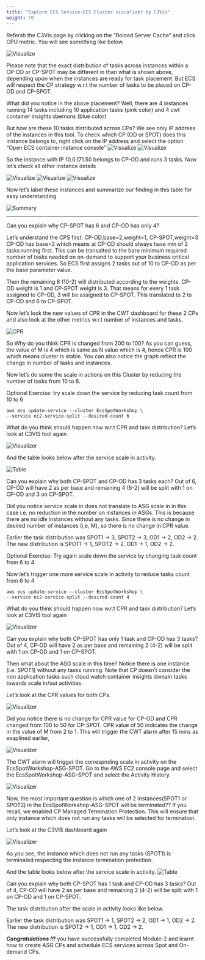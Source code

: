 ```yaml
---
title: "Explore ECS Service-ECS Cluster visualizer by C3Vis"
weight: 70
---
```



Refersh the C3Vis page by clicking on the “Roload Server Cache” and click CPU metric. You will see something like below.

![Visualize](/images/ecs-spot-capacity-providers/cp13.png)

Please note that the exact distribution of tasks across instances within a CP-OD or CP-SPOT may be different in than what is shown above, depending upon when the instances are ready for task placement. 
But ECS will respect the CP strategy w.r.t  the number of tasks to be placed on CP-OD and CP-SPOT.

What did you notice in the above placement? Well, there are 4 instances running 14 tasks including 10 application tasks (pink color) and 4 cwt container insights daemons (blue color)

But how are these 10 tasks distributed across CPs?  We see only IP address of the instances in this tool. To check which CP (OD or SPOT) does this instance belongs to,  right click on the IP address and select the option “Open ECS container instance console”
![Visualize](/images/ecs-spot-capacity-providers/cp16.png)
![Visualize](/images/ecs-spot-capacity-providers/cp17.png)

So the instance with IP 10.0.171.50 belongs to CP-OD and runs 3 tasks. Now let’s check all other instance details

![Visualize](/images/ecs-spot-capacity-providers/cp18.png)
![Visualize](/images/ecs-spot-capacity-providers/cp20.png)
![Visualize](/images/ecs-spot-capacity-providers/cp21.png)

Now let’s label these instances and summarize our finding in this table for easy understanding  

![Summary](/images/ecs-spot-capacity-providers/summary.png)


------

Can you explain why CP-SPOT has 6 and CP-OD has only 4? 

Let’s understand the CPS first. CP-OD,base=2,weight=1, CP-SPOT,weight=3
CP-OD has base=2 which means at CP-OD should always have min of 2 tasks running first. This can be transalted to the bare minimum required number of tasks needed on on-demand to support your business critical application services.  So ECS first assigns 2 tasks out of 10 to CP-OD as per the base parameter value.

Then the remaining 8 (10-2) will distributed according to the weights. CP-OD weight is 1 and CP-SPOT weight is 3.  That means for every 1 task assigned to CP-OD, 3 will be assigned to CP-SPOT. This translated to 2 to CP-OD and 6 to CP-SPOT.


Now let’s look the new values of CPR in the CWT dashboard for these 2 CPs and also look at the other metrics w.r.t number of instances and tasks.

![CPR](/images/ecs-spot-capacity-providers/cp24.png)

So Why do you think CPR is changed from 200 to 100?  As you can guess, the value of M is 4 which is same as N value which is 4, hence CPR is 100 which means cluster is stable.  You can also notice the graph reflect the change in number of tasks and instances.


Now let’s do some the scale in actions on this Cluster by reducing the number of tasks from 10 to 6.

Optional Exercise:
try scale down the service by reducing task count from 10 to 6

```
aws ecs update-service --cluster EcsSpotWorkshop \
--service ec2-service-split --desired-count 6
```

What do you think should happen now w.r.t CPR and task distribution? Let’s look at C3VIS tool again

![Visualizer](/images/ecs-spot-capacity-providers/cp25.png)

And the table looks below after the service scale in activity. 


![Table](/images/ecs-spot-capacity-providers/table2.png)
				

Can you explain why both CP-SPOT and CP-OD has 3 tasks each?
Out of 6, CP-OD will have 2 as per base and remaining 4 (6-2) will be split with 1 on CP-OD and 3 on CP-SPOT. 

Did you notice service scale in does not translate to ASG scale in in this case i.e. no reduction in the number on instances in ASGs. This is because there are no idle instances without any tasks. Since there is no change in desired number of instances (i,e, M), so there is no change in CPR value.

Earlier the task distribution was SPOT1 → 3, SPOT2 → 3, OD1 → 2, OD2 → 2. 
The new distribution is           SPOT1 → 1, SPOT2 → 2, OD1 → 1, OD2 → 2. 

Optional Exercise:
Try again scale down the service by changing task count from 6 to 4

Now let’s trigger one more service scale in activity to reduce tasks count from 6 to 4

```
aws ecs update-service --cluster EcsSpotWorkshop \
--service ec2-service-split --desired-count 4
```

What do you think should happen now w.r.t CPR and task distribution? Let’s look at C3VIS tool again

![Visualizer](/images/ecs-spot-capacity-providers/cp27.png)

Can you explain why both CP-SPOT has only 1 task and CP-OD has 3 tasks?
Out of 4, CP-OD will have 2 as per base and remaining 2 (4-2) will be split with 1 on CP-OD and 1 on CP-SPOT. 

Then what about the ASG scale in this time? Notice there is one instance (i.e. SPOT1) without any tasks running. Note that CP doesn’t consider the non application tasks such cloud watch container insights domain tasks towards scale in/out activities.

Let’s look at the CPR values for both CPs.

![Visualizer](/images/ecs-spot-capacity-providers/cp28.png)

Did you notice there is no change for CPR value for CP-OD and CPR changed from 100 to 50 for CP-SPOT. CPR value of 50 indicates the change in the value of M from 2 to 1.  This will trigger the CWT alarm after 15 mins as exaplined earlier,

![Visualizer](/images/ecs-spot-capacity-providers/cp38.png)

The CWT alarm will trigger the correspnding scale in activity on the EcsSpotWorkshop-ASG-SPOT. Go to the AWS EC2 console page and select the EcsSpotWorkshop-ASG-SPOT and select the Activity History.

![Visualizer](/images/ecs-spot-capacity-providers/cp40.png)


Now, the most important question is which one of 2 instances(SPOT1 or SPOT2) in the EcsSpotWorkshop-ASG-SPOT will be terminated?? If you recall, we enabled CP Managed Termination Protection. This will ensure that only instance which does not run any tasks will be selected for termination.

Let’s look at the C3VIS dashboard again

![Visualizer](/images/ecs-spot-capacity-providers/cp43.png)

As you see, the instance which does not run any tasks (SPOT1) is terminated respecting the instance termination protection.

And the table looks below after the service scale in activity. 
![Table](/images/ecs-spot-capacity-providers/table3.png)

Can you explain why both CP-SPOT has 1 task and CP-OD has 3 tasks?
Out of 4, CP-OD will have 2 as per base and remaining 2 (4-2) will be split with 1 on CP-OD and 1 on CP-SPOT. 

The task distribution after the scale in activity looks like below.

Earlier the task distribution was SPOT1 → 1, SPOT2 → 2, OD1 → 1, OD2 → 2. 
The new distribution is           SPOT2 → 1, OD1 → 1, OD2 → 2. 

***Congratulations !!!*** you have successfully completed Module-2 and learnt how to create ASG CPs and schedule ECS services across Spot and On-demand CPs.
